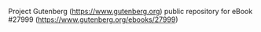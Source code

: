 Project Gutenberg (https://www.gutenberg.org) public repository for eBook #27999 (https://www.gutenberg.org/ebooks/27999)
